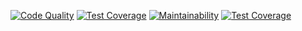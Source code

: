 [![Code Quality](https://github.com/kaziamov/shorturl/actions/workflows/quality.yml/badge.svg)](https://github.com/kaziamov/shorturl/actions/workflows/quality.yml)
[![Test Coverage](https://github.com/kaziamov/shorturl/actions/workflows/coverage.yml/badge.svg)](https://github.com/kaziamov/shorturl/actions/workflows/coverage.yml)
[![Maintainability](https://api.codeclimate.com/v1/badges/5f9aa52bb702173dffce/maintainability)](https://codeclimate.com/github/kaziamov/shorturl/maintainability)
[![Test Coverage](https://api.codeclimate.com/v1/badges/5f9aa52bb702173dffce/test_coverage)](https://codeclimate.com/github/kaziamov/shorturl/test_coverage)